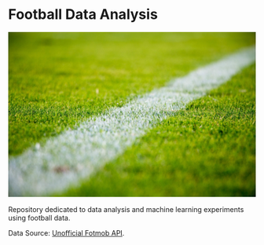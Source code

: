# Football Data Analysis

![Football Generic Image](img/football.jpg)

Repository dedicated to data analysis and machine learning experiments using football data. 

Data Source: [Unofficial Fotmob API](https://www.fotmob.com/api/matchDetails?matchId=1778037).